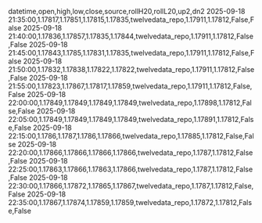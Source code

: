 datetime,open,high,low,close,source,rollH20,rollL20,up2,dn2
2025-09-18 21:35:00,1.17817,1.17851,1.17815,1.17835,twelvedata_repo,1.17911,1.17812,False,False
2025-09-18 21:40:00,1.17836,1.17857,1.17835,1.17844,twelvedata_repo,1.17911,1.17812,False,False
2025-09-18 21:45:00,1.17843,1.1785,1.17831,1.17835,twelvedata_repo,1.17911,1.17812,False,False
2025-09-18 21:50:00,1.17832,1.17838,1.17822,1.17822,twelvedata_repo,1.17911,1.17812,False,False
2025-09-18 21:55:00,1.17823,1.17867,1.17817,1.17859,twelvedata_repo,1.17911,1.17812,False,False
2025-09-18 22:00:00,1.17849,1.17849,1.17849,1.17849,twelvedata_repo,1.17898,1.17812,False,False
2025-09-18 22:05:00,1.17849,1.17849,1.17849,1.17849,twelvedata_repo,1.17891,1.17812,False,False
2025-09-18 22:15:00,1.1786,1.1787,1.1786,1.17866,twelvedata_repo,1.17885,1.17812,False,False
2025-09-18 22:20:00,1.17866,1.17866,1.17866,1.17866,twelvedata_repo,1.1787,1.17812,False,False
2025-09-18 22:25:00,1.17863,1.17866,1.17863,1.17866,twelvedata_repo,1.1787,1.17812,False,False
2025-09-18 22:30:00,1.17866,1.17872,1.17865,1.17867,twelvedata_repo,1.1787,1.17812,False,False
2025-09-18 22:35:00,1.17867,1.17874,1.17859,1.17859,twelvedata_repo,1.17872,1.17812,False,False

